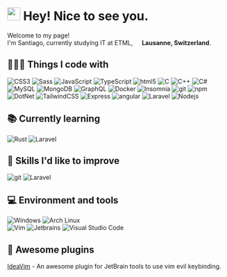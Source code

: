 # <img src="https://emojis.slackmojis.com/emojis/images/1531849430/4246/blob-sunglasses.gif?style=for-the-badge&1531849430" width="30"/> Hey! Nice to see you.

Welcome to my page!<br>
I'm Santiago, currently studying IT at ETML, <img src="https://cdn-icons-png.flaticon.com/512/197/197540.png" width="13"/> <b>Lausanne, Switzerland</b>.

## 👨🏻‍💻 Things I code with 
<p>
    <img alt="CSS3" src="https://img.shields.io/badge/-CSS3-1572B6?style=for-the-badge&logo=css3&logoColor=white" />
    <img alt="Sass" src="https://img.shields.io/badge/-Sass-CC6699?style=for-the-badge&logo=sass&logoColor=white" />
    <img alt="JavaScript" src="https://img.shields.io/badge/-JavaScript-F7DF1E?style=for-the-badge&logo=javascript&logoColor=black" />
    <img alt="TypeScript" src="https://img.shields.io/badge/-TypeScript-007ACC?style=for-the-badge&logo=typescript&logoColor=white" />
    <img alt="html5" src="https://img.shields.io/badge/-HTML5-E34F26?style=for-the-badge&logo=html5&logoColor=white" />
    <img alt="C" src="https://img.shields.io/badge/-C-A8B9CC?style=for-the-badge&logo=C&logoColor=black" />
    <img alt="C++" src="https://img.shields.io/badge/-C++-00599C?style=for-the-badge&logo=cplusplus&logoColor=white" />
    <img alt="C#" src="https://img.shields.io/badge/-C%23-239120?style=for-the-badge&logo=csharp&logoColor=white" />
    <img alt="MySQL" src="https://img.shields.io/badge/-MySQL-4479A1?style=for-the-badge&logo=mysql&logoColor=white" />
    <img alt="MongoDB" src="https://img.shields.io/badge/-MongoDB-13aa52?style=for-the-badge&logo=mongodb&logoColor=white" />
    <img alt="GraphQL" src="https://img.shields.io/badge/-GraphQL-E10098?style=for-the-badge&logo=graphql&logoColor=white" />
    <img alt="Docker" src="https://img.shields.io/badge/-Docker-46a2f1?style=for-the-badge&logo=docker&logoColor=white" />
    <img alt="Insomnia" src="https://img.shields.io/badge/-Insomnia-5849BE?style=for-the-badge&logo=insomnia&logoColor=white" />
    <img alt="git" src="https://img.shields.io/badge/-Git-F05032?style=for-the-badge&logo=git&logoColor=white" />
    <img alt="npm" src="https://img.shields.io/badge/-NPM-CB3837?style=for-the-badge&logo=npm&logoColor=white" />
    <img alt="DotNet" src="https://img.shields.io/badge/-.Net-512bd4?style=for-the-badge&logo=dotnet&logoColor=white" />
    <img alt="TailwindCSS" src="https://img.shields.io/badge/-Tailwind Css-06B6D4?style=for-the-badge&logo=tailwindcss&logoColor=white" />
    <img alt="Express" src="https://img.shields.io/badge/-Express-000000?style=for-the-badge&logo=express&logoColor=white" />
    <img alt="angular" src="https://img.shields.io/badge/-Angular-DD0031?style=for-the-badge&logo=angular&logoColor=white" />
    <img alt="Laravel" src="https://img.shields.io/badge/-Laravel-FF2D20?style=for-the-badge&logo=laravel&logoColor=white" />
    <img alt="Nodejs" src="https://img.shields.io/badge/-Nodejs-43853d?style=for-the-badge&logo=Node.js&logoColor=white" />
</p>

## 📚 Currently learning
<p>
    <img alt="Rust" src="https://img.shields.io/badge/-Rust-000000?style=for-the-badge&logo=rust&logoColor=white" />
    <img alt="Laravel" src="https://img.shields.io/badge/-Laravel-FF2D20?style=for-the-badge&logo=laravel&logoColor=white" />
</p>

## 👀 Skills I'd like to improve
<p>
    <img alt="git" src="https://img.shields.io/badge/-Git-F05032?style=for-the-badge&logo=git&logoColor=white" />
    <img alt="Laravel" src="https://img.shields.io/badge/-Laravel-FF2D20?style=for-the-badge&logo=laravel&logoColor=white" />
</p>

## 💻 Environment and tools
<p>
    <img alt="Windows" src="https://img.shields.io/badge/-Windows-0078D6?style=for-the-badge&logo=windows&logoColor=white" />
    <img alt="Arch Linux" src="https://img.shields.io/badge/-Arch Linux-1793D1?style=for-the-badge&logo=archlinux&logoColor=white" />
    </br>
    <img alt="Vim" src="https://img.shields.io/badge/-Vim-019733?style=for-the-badge&logo=vim&logoColor=white" />
    <img alt="Jetbrains" src="https://img.shields.io/badge/-Jetbrains-000000?style=for-the-badge&logo=jetbrains&logoColor=white" />
    <img alt="Visual Studio Code" src="https://img.shields.io/badge/-Visual Studio Code-007ACC?style=for-the-badge&logo=visualstudiocode&logoColor=white" />
</p>

## 🌟 Awesome plugins
[IdeaVim](https://github.com/JetBrains/ideavim) - An awesome plugin for JetBrain tools to use vim evil keybinding.
